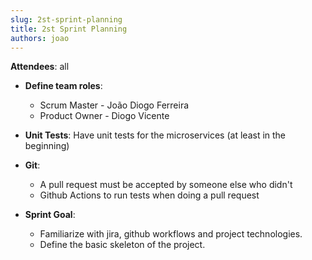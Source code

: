 ```yaml
---
slug: 2st-sprint-planning
title: 2st Sprint Planning
authors: joao
---
```


**Attendees**: all 

* **Define team roles**:
  * Scrum Master - João Diogo Ferreira
  * Product Owner - Diogo Vicente 

* **Unit Tests**: Have unit tests for the microservices (at least in the beginning)

* **Git**:
    * A pull request must be accepted by someone else who didn't
    * Github Actions to run tests when doing a pull request

* **Sprint Goal**:
    * Familiarize with jira, github workflows and project technologies.
    * Define the basic skeleton of the project.